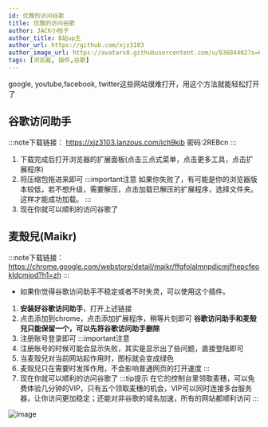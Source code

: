 ```yaml
---
id: 优雅的访问谷歌
title: 优雅的访问谷歌
author: JACK小桔子
author_title: B站up主
author_url: https://github.com/xjz3103
author_image_url: https://avatars0.githubusercontent.com/u/63684402?s=60&v=4
tags: [浏览器, 插件,谷歌]
---
```

google, youtube,facebook, twitter这些网站很难打开，用这个方法就能轻松打开了
<!--truncate-->
## 谷歌访问助手
:::note下载链接：
https://xjz3103.lanzous.com/ich9kib
密码:2REBcn
:::
1. 下载完成后打开浏览器的扩展面板(点击三点式菜单，点击更多工具，点击扩展程序)
1. 将压缩包拖进来即可
:::important注意
如果你失败了，有可能是你的浏览器版本较低，若不想升级，需要解压，点击加载已解压的扩展程序，选择文件夹。这样才能成功加载。
:::
1. 现在你就可以顺利的访问谷歌了

## 麦殼兒(Maikr)
:::note下载链接：
https://chrome.google.com/webstore/detail/maikr/ffgfolalmnpdicmjfhepcfeokldcmiod?h1=zh
:::
* 如果你觉得谷歌访问助手不稳定或者不时失灵，可以使用这个插件。
1. **安装好谷歌访问助手**，打开上述链接
1. 点击添加到chrome，点击添加扩展程序，稍等片刻即可
**谷歌访问助手和麦殼兒只能保留一个，可以先将谷歌访问助手删除**
1. 注册账号登录即可
:::important注意
1. 注册账号的时候可能会显示失败，其实是显示出了些问题，直接登陆即可
1. 当麦殼兒对当前网站起作用时，图标就会变成绿色
1. 麦殼兒只在需要时发挥作用，不会影响普通网页的打开速度
:::
1. 现在你就可以顺利的访问谷歌了
:::tip提示
在它的控制台里领取麦穗，可以免费体验几分钟的VIP，只有五个领取麦穗的机会，VIP可以同时连接多台服务器，让你访问更加稳定；还能对非谷歌的域名加速，所有的网站都顺利访问
:::

![image](http://i2.tiimg.com/719639/d90bcdb3f31bed82.png 'image 1')